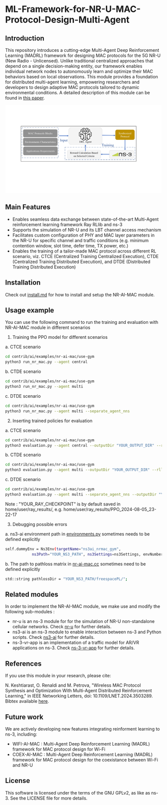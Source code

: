 # ML-Framework-for-NR-U-MAC-Protocol-Design-Multi-Agent #

## Introduction

This repository introduces a cutting-edge Multi-Agent Deep Reinforcement Learning (MADRL) framework for designing MAC protocols for the 5G NR-U (New Radio - Unlicensed). Unlike traditional centralized approaches that depend on a single decision-making entity, our framework enables individual network nodes to autonomously learn and optimize their MAC behaviors based on local observations. This module provides a foundation for distributed multi-agent learning, empowering researchers and developers to design adaptive MAC protocols tailored to dynamic environmental conditions. A detailed description of this module can be found in [this paper](https://ieeexplore.ieee.org/document/10758702). 

<p align="center">
    <img src="./docs/system_concept.png" alt="arch" width="1000"/>
</p>

## Main Features

- Enables seamless data exchange between state-of-the-art Multi-Agent reinforcement learning framework Ray RLlib and ns-3
- Supports the simulation of NR-U and its LBT channel access mechanism
- Facilitates custom configuration of PHY and MAC layer parameters in the NR-U for specific channel and traffic conditions (e.g. minimum contention window, slot time, defer time, TX power, etc.)
- Enables the training of a tailor-made MAC protocol across different RL scenario, viz. CTCE (Centralized Training Centralized Execution), CTDE (Centralized Training Distributed Execution), and DTDE (Distributed Training Distributed Execution)

## Installation

Check out [install.md](./docs/install.md) for how to install and setup the NR-AI-MAC module.

## Usage example

You can use the following command to run the training and evaluation with NR-AI-MAC module in different scenarios

1. Training the PPO model for different scenarios

a. CTCE scenario

```bash
cd contrib/ai/examples/nr-ai-mac/use-gym
python3 run_nr_mac.py --agent central
```

b. CTDE scenario

```bash
cd contrib/ai/examples/nr-ai-mac/use-gym
python3 run_nr_mac.py --agent multi
```

c. DTDE scenario

```bash
cd contrib/ai/examples/nr-ai-mac/use-gym
python3 run_nr_mac.py --agent multi --separate_agent_nns
```

2. Inserting trained policies for evaluation 

a. CTCE scenario

```bash
cd contrib/ai/examples/nr-ai-mac/use-gym
python3 evaluation.py --agent central --outputDir "YOUR_OUTPUT_DIR" --rllibDir "YOUR_RAY_CHECKPOINT"
```

b. CTDE scenario

```bash
cd contrib/ai/examples/nr-ai-mac/use-gym
python3 evaluation.py --agent multi --outputDir "YOUR_OUTPUT_DIR" --rllibDir "YOUR_RAY_CHECKPOINT"
```

c. DTDE scenario

```bash
cd contrib/ai/examples/nr-ai-mac/use-gym
python3 evaluation.py --agent multi --separate_agent_nns --outputDir "YOUR_OUTPUT_DIR" --rllibDir "YOUR_RAY_CHECKPOINT"
```

Note : "YOUR_RAY_CHECKPOINT" is by default saved in home/user/ray_results/, e.g. home/user/ray_results/PPO_2024-08-05_23-22-17

3. Debugging possible errors 

a. ns3-ai environment path in [environments.py](./contrib/ai/examples/nr-ai-mac/use-gym/environments.py) sometimes needs to be defined explicitly

```bash
self.dummyEnv = Ns3Env(targetName="ns3ai_nrmac_gym",
            ns3Path="YOUR_NS3_PATH", ns3Settings=ns3Settings, envNumber = self.envNumber)
```
            
b. The path to pathloss matrix in [nr-ai-mac.cc](./contrib/ai/examples/nr-ai-mac/use-gym/nr-ai-mac.cc) sometimes need to be defined explicitly

```bash
std::string pathlossDir = "YOUR_NS3_PATH/freespacePL/";
```

<!--
## Documentation
 
The documentation of this module is available at 
-->

## Related modules

In order to implement the NR-AI-MAC module, we make use and modify the following sub-modules :

- nr-u is an ns-3 module for for the simulation of NR-U non-standalone cellular networks. Check [nr-u](https://gitlab.com/cttc-lena/nr-u) for further details.
- ns3-ai is an ns-3 module to enable interaction between ns-3 and Python scripts. Check [ns3-ai](https://github.com/hust-diangroup/ns3-ai) for further details.
- ns-3-vr-app is an implementation of a traffic model for AR/VR applications on ns-3. Check [ns-3-vr-app](https://github.com/signetlabdei/ns-3-vr-app) for further details.

## References 
If you use this module in your research, please cite:

N. Keshtiarast, O. Renaldi and M. Petrova, "Wireless MAC Protocol Synthesis and Optimization With Multi-Agent Distributed Reinforcement Learning," in IEEE Networking Letters, doi: 10.1109/LNET.2024.3503289.  Bibtex available [here](https://ieeexplore.ieee.org/document/10758702). 

## Future work
We are actively developing new features integrating reinforment learning to ns-3, including:
- WIFI-AI-MAC : Multi-Agent Deep Reinforcement Learning (MADRL) framework for MAC protocol design for Wi-Fi
- COEX-AI-MAC : Multi-Agent Deep Reinforcement Learning (MADRL) framework for MAC protocol design for the coexistance between Wi-Fi and NR-U

<!-- 
## About
This module is being developed by .
This  work  was  supported  .
-->

<!-- 
## Authors ##

The NR-AI-MAC module is the result of the development effort carried out by different people. The main contributors are: 
-->

## License ##

This software is licensed under the terms of the GNU GPLv2, as like as ns-3. See the LICENSE file for more details.

